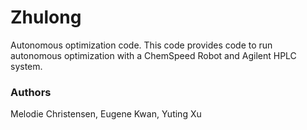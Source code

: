 # Zhulong

Autonomous optimization code.  This code provides code to run autonomous optimization with a ChemSpeed Robot and Agilent HPLC system.

### Authors

Melodie Christensen, Eugene Kwan, Yuting Xu
